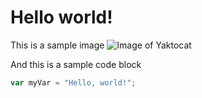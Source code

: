 # Hello world!

This is a sample image
![Image of Yaktocat](https://octodex.github.com/images/yaktocat.png)


And this is a sample code block

``` javascript
var myVar = "Hello, world!";
```
